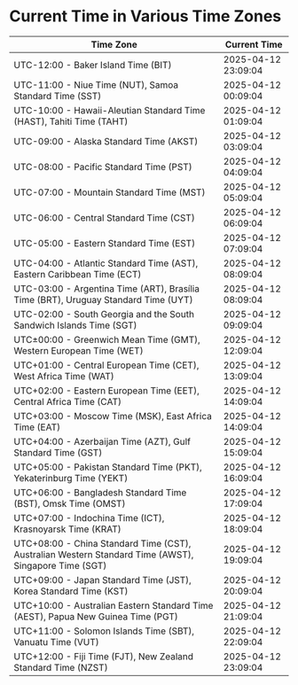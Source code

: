 # Current Time in Various Time Zones

| Time Zone | Current Time |
|-----------|--------------|
| UTC-12:00 - Baker Island Time (BIT) | 2025-04-12 23:09:04 |
| UTC-11:00 - Niue Time (NUT), Samoa Standard Time (SST) | 2025-04-12 00:09:04 |
| UTC-10:00 - Hawaii-Aleutian Standard Time (HAST), Tahiti Time (TAHT) | 2025-04-12 01:09:04 |
| UTC-09:00 - Alaska Standard Time (AKST) | 2025-04-12 03:09:04 |
| UTC-08:00 - Pacific Standard Time (PST) | 2025-04-12 04:09:04 |
| UTC-07:00 - Mountain Standard Time (MST) | 2025-04-12 05:09:04 |
| UTC-06:00 - Central Standard Time (CST) | 2025-04-12 06:09:04 |
| UTC-05:00 - Eastern Standard Time (EST) | 2025-04-12 07:09:04 |
| UTC-04:00 - Atlantic Standard Time (AST), Eastern Caribbean Time (ECT) | 2025-04-12 08:09:04 |
| UTC-03:00 - Argentina Time (ART), Brasília Time (BRT), Uruguay Standard Time (UYT) | 2025-04-12 08:09:04 |
| UTC-02:00 - South Georgia and the South Sandwich Islands Time (SGT) | 2025-04-12 09:09:04 |
| UTC±00:00 - Greenwich Mean Time (GMT), Western European Time (WET) | 2025-04-12 12:09:04 |
| UTC+01:00 - Central European Time (CET), West Africa Time (WAT) | 2025-04-12 13:09:04 |
| UTC+02:00 - Eastern European Time (EET), Central Africa Time (CAT) | 2025-04-12 14:09:04 |
| UTC+03:00 - Moscow Time (MSK), East Africa Time (EAT) | 2025-04-12 14:09:04 |
| UTC+04:00 - Azerbaijan Time (AZT), Gulf Standard Time (GST) | 2025-04-12 15:09:04 |
| UTC+05:00 - Pakistan Standard Time (PKT), Yekaterinburg Time (YEKT) | 2025-04-12 16:09:04 |
| UTC+06:00 - Bangladesh Standard Time (BST), Omsk Time (OMST) | 2025-04-12 17:09:04 |
| UTC+07:00 - Indochina Time (ICT), Krasnoyarsk Time (KRAT) | 2025-04-12 18:09:04 |
| UTC+08:00 - China Standard Time (CST), Australian Western Standard Time (AWST), Singapore Time (SGT) | 2025-04-12 19:09:04 |
| UTC+09:00 - Japan Standard Time (JST), Korea Standard Time (KST) | 2025-04-12 20:09:04 |
| UTC+10:00 - Australian Eastern Standard Time (AEST), Papua New Guinea Time (PGT) | 2025-04-12 21:09:04 |
| UTC+11:00 - Solomon Islands Time (SBT), Vanuatu Time (VUT) | 2025-04-12 22:09:04 |
| UTC+12:00 - Fiji Time (FJT), New Zealand Standard Time (NZST) | 2025-04-12 23:09:04 |
